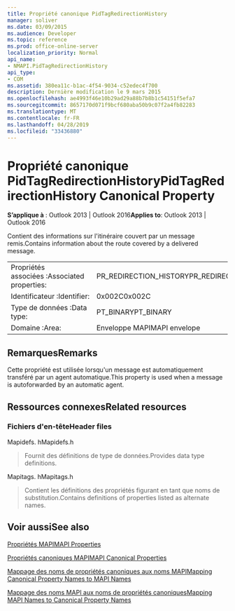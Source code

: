 ```yaml
---
title: Propriété canonique PidTagRedirectionHistory
manager: soliver
ms.date: 03/09/2015
ms.audience: Developer
ms.topic: reference
ms.prod: office-online-server
localization_priority: Normal
api_name:
- NMAPI.PidTagRedirectionHistory
api_type:
- COM
ms.assetid: 380ea11c-b1ac-4f54-9034-c52edec4f700
description: Dernière modification le 9 mars 2015
ms.openlocfilehash: ae4993f46e10b29ad29a88b7b8b1c54151f5efa7
ms.sourcegitcommit: 8657170d071f9bcf680aba50b9c07f2a4fb82283
ms.translationtype: MT
ms.contentlocale: fr-FR
ms.lasthandoff: 04/28/2019
ms.locfileid: "33436880"
---
```

# <a name="pidtagredirectionhistory-canonical-property"></a><span data-ttu-id="5dadd-103">Propriété canonique PidTagRedirectionHistory</span><span class="sxs-lookup"><span data-stu-id="5dadd-103">PidTagRedirectionHistory Canonical Property</span></span>

  
  
<span data-ttu-id="5dadd-104">**S’applique à** : Outlook 2013 | Outlook 2016</span><span class="sxs-lookup"><span data-stu-id="5dadd-104">**Applies to**: Outlook 2013 | Outlook 2016</span></span> 
  
<span data-ttu-id="5dadd-105">Contient des informations sur l'itinéraire couvert par un message remis.</span><span class="sxs-lookup"><span data-stu-id="5dadd-105">Contains information about the route covered by a delivered message.</span></span>
  
|||
|:-----|:-----|
|<span data-ttu-id="5dadd-106">Propriétés associées :</span><span class="sxs-lookup"><span data-stu-id="5dadd-106">Associated properties:</span></span>  <br/> |<span data-ttu-id="5dadd-107">PR_REDIRECTION_HISTORY</span><span class="sxs-lookup"><span data-stu-id="5dadd-107">PR_REDIRECTION_HISTORY</span></span>  <br/> |
|<span data-ttu-id="5dadd-108">Identificateur :</span><span class="sxs-lookup"><span data-stu-id="5dadd-108">Identifier:</span></span>  <br/> |<span data-ttu-id="5dadd-109">0x002C</span><span class="sxs-lookup"><span data-stu-id="5dadd-109">0x002C</span></span>  <br/> |
|<span data-ttu-id="5dadd-110">Type de données :</span><span class="sxs-lookup"><span data-stu-id="5dadd-110">Data type:</span></span>  <br/> |<span data-ttu-id="5dadd-111">PT_BINARY</span><span class="sxs-lookup"><span data-stu-id="5dadd-111">PT_BINARY</span></span>  <br/> |
|<span data-ttu-id="5dadd-112">Domaine :</span><span class="sxs-lookup"><span data-stu-id="5dadd-112">Area:</span></span>  <br/> |<span data-ttu-id="5dadd-113">Enveloppe MAPI</span><span class="sxs-lookup"><span data-stu-id="5dadd-113">MAPI envelope</span></span>  <br/> |
   
## <a name="remarks"></a><span data-ttu-id="5dadd-114">Remarques</span><span class="sxs-lookup"><span data-stu-id="5dadd-114">Remarks</span></span>

<span data-ttu-id="5dadd-115">Cette propriété est utilisée lorsqu'un message est automatiquement transféré par un agent automatique.</span><span class="sxs-lookup"><span data-stu-id="5dadd-115">This property is used when a message is autoforwarded by an automatic agent.</span></span>
  
## <a name="related-resources"></a><span data-ttu-id="5dadd-116">Ressources connexes</span><span class="sxs-lookup"><span data-stu-id="5dadd-116">Related resources</span></span>

### <a name="header-files"></a><span data-ttu-id="5dadd-117">Fichiers d'en-tête</span><span class="sxs-lookup"><span data-stu-id="5dadd-117">Header files</span></span>

<span data-ttu-id="5dadd-118">Mapidefs. h</span><span class="sxs-lookup"><span data-stu-id="5dadd-118">Mapidefs.h</span></span>
  
> <span data-ttu-id="5dadd-119">Fournit des définitions de type de données.</span><span class="sxs-lookup"><span data-stu-id="5dadd-119">Provides data type definitions.</span></span>
    
<span data-ttu-id="5dadd-120">Mapitags. h</span><span class="sxs-lookup"><span data-stu-id="5dadd-120">Mapitags.h</span></span>
  
> <span data-ttu-id="5dadd-121">Contient les définitions des propriétés figurant en tant que noms de substitution.</span><span class="sxs-lookup"><span data-stu-id="5dadd-121">Contains definitions of properties listed as alternate names.</span></span>
    
## <a name="see-also"></a><span data-ttu-id="5dadd-122">Voir aussi</span><span class="sxs-lookup"><span data-stu-id="5dadd-122">See also</span></span>



[<span data-ttu-id="5dadd-123">Propriétés MAPI</span><span class="sxs-lookup"><span data-stu-id="5dadd-123">MAPI Properties</span></span>](mapi-properties.md)
  
[<span data-ttu-id="5dadd-124">Propriétés canoniques MAPI</span><span class="sxs-lookup"><span data-stu-id="5dadd-124">MAPI Canonical Properties</span></span>](mapi-canonical-properties.md)
  
[<span data-ttu-id="5dadd-125">Mappage des noms de propriétés canoniques aux noms MAPI</span><span class="sxs-lookup"><span data-stu-id="5dadd-125">Mapping Canonical Property Names to MAPI Names</span></span>](mapping-canonical-property-names-to-mapi-names.md)
  
[<span data-ttu-id="5dadd-126">Mappage des noms MAPI aux noms de propriétés canoniques</span><span class="sxs-lookup"><span data-stu-id="5dadd-126">Mapping MAPI Names to Canonical Property Names</span></span>](mapping-mapi-names-to-canonical-property-names.md)

